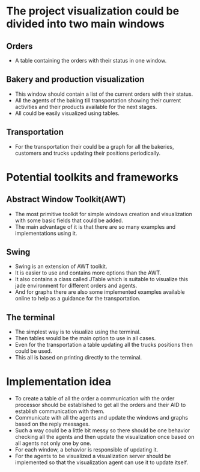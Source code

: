 # The project visualization could be divided into two main windows

## Orders 
* A table containing the orders with their status in one window.

## Bakery and production visualization
* This window should contain a list of the current orders with their status.
* All the agents of the baking till transportation showing their current activities and their products available for the next stages.
* All could be easily visualized using tables.
## Transportation
* For the transportation their could be a graph for all the bakeries, customers and trucks updating their positions periodically.

# Potential toolkits and frameworks

## __Abstract Window Toolkit(AWT)__
* The most primitive toolkit for simple windows creation and visualization with some basic fields that could be added.
* The main advantage of it is that there are so many examples and implementations using it. 

## Swing
* Swing is an extension of AWT toolkit.
* It is easier to use and contains more options than the AWT. 
* It also contains a class called JTable which is suitable to visualize this jade environment for different orders and agents.
* And for graphs there are also some implemented examples available online to help as a guidance for the transportation.

## The terminal
* The simplest way is to visualize using the terminal.
* Then tables would be the main option to use in all cases.
* Even for the transportation a table updating all the trucks positions then could be used.
* This all is based on printing directly to the terminal.

# Implementation idea
* To create a table of all the order a communication with the order processor should be established to get all the orders and their AID to establish communication with them.
* Communicate with all the agents and update the windows and graphs based on the reply messages.
* Such a way could be a little bit messy so there should be one behavior checking all the agents and then update the visualization once based on all agents not only one by one.
* For each window, a behavior is responsible of updating it.
* For the agents to be visualized a visualization server should be implemented so that the visualization agent can use it to update itself.

